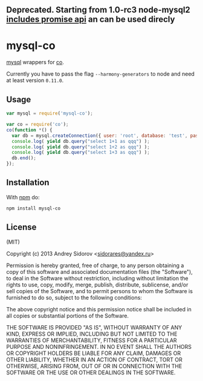 ## Deprecated. Starting from 1.0-rc3 node-mysql2 [includes promise api](https://github.com/sidorares/node-mysql2#promise-wrappers) an can be used direcly

# mysql-co

[mysql](https://github.com/sidorares/node-mysql2) wrappers for
[co](https://github.com/visionmedia/co).

Currently you have to pass the flag `--harmony-generators` to node and need at
least version `0.11.0`.

## Usage

```js
var mysql = require('mysql-co');

var co = require('co');
co(function *() {
  var db = mysql.createConnection({ user: 'root', database: 'test', password: ''});
  console.log( yield db.query("select 1+1 as qqq") );
  console.log( yield db.query("select 1+2 as qqq") );
  console.log( yield db.query("select 1+3 as qqq") );
  db.end();
});

```

## Installation

With [npm](https://npmjs.org) do:

```bash
npm install mysql-co
```

## License

(MIT)

Copyright (c) 2013 Andrey Sidorov &lt;sidorares@yandex.ru&gt;

Permission is hereby granted, free of charge, to any person obtaining a copy of
this software and associated documentation files (the "Software"), to deal in
the Software without restriction, including without limitation the rights to
use, copy, modify, merge, publish, distribute, sublicense, and/or sell copies
of the Software, and to permit persons to whom the Software is furnished to do
so, subject to the following conditions:

The above copyright notice and this permission notice shall be included in all
copies or substantial portions of the Software.

THE SOFTWARE IS PROVIDED "AS IS", WITHOUT WARRANTY OF ANY KIND, EXPRESS OR
IMPLIED, INCLUDING BUT NOT LIMITED TO THE WARRANTIES OF MERCHANTABILITY,
FITNESS FOR A PARTICULAR PURPOSE AND NONINFRINGEMENT. IN NO EVENT SHALL THE
AUTHORS OR COPYRIGHT HOLDERS BE LIABLE FOR ANY CLAIM, DAMAGES OR OTHER
LIABILITY, WHETHER IN AN ACTION OF CONTRACT, TORT OR OTHERWISE, ARISING FROM,
OUT OF OR IN CONNECTION WITH THE SOFTWARE OR THE USE OR OTHER DEALINGS IN THE
SOFTWARE.
